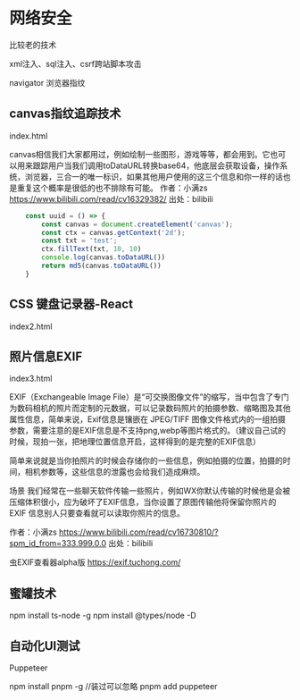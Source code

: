 # 网络安全
比较老的技术

xml注入、sql注入、csrf跨站脚本攻击

navigator 浏览器指纹

## canvas指纹追踪技术

index.html

canvas相信我们大家都用过，例如绘制一些图形，游戏等等，都会用到。它也可以用来跟踪用户当我们调用toDataURL转换base64，他底层会获取设备，操作系统，浏览器，三合一的唯一标识，如果其他用户使用的这三个信息和你一样的话也是重复这个概率是很低的也不排除有可能。 
作者：小满zs https://www.bilibili.com/read/cv16329382/ 出处：bilibili

```javascript
    const uuid = () => {
        const canvas = document.createElement('canvas');
        const ctx = canvas.getContext('2d');
        const txt = 'test';
        ctx.fillText(txt, 10, 10)
        console.log(canvas.toDataURL())
        return md5(canvas.toDataURL())
    } 
```


## CSS 键盘记录器-React 

index2.html

## 照片信息EXIF 

index3.html

EXIF（Exchangeable Image File）是“可交换图像文件”的缩写，当中包含了专门为数码相机的照片而定制的元数据，可以记录数码照片的拍摄参数、缩略图及其他属性信息，简单来说，Exif信息是镶嵌在 JPEG/TIFF 图像文件格式内的一组拍摄参数，需要注意的是EXIF信息是不支持png,webp等图片格式的。（建议自己试的时候，现拍一张，把地理位置信息开启，这样得到的是完整的EXIF信息）

简单来说就是当你拍照片的时候会存储你的一些信息，例如拍摄的位置，拍摄的时间，相机参数等，这些信息的泄露也会给我们造成麻烦。

场景 我们经常在一些聊天软件传输一些照片，例如WX你默认传输的时候他是会被压缩体积很小，应为破坏了EXIF信息，当你设置了原图传输他将保留你照片的EXIF 信息别人只要查看就可以读取你照片的信息。 

作者：小满zs https://www.bilibili.com/read/cv16730810/?spm_id_from=333.999.0.0 出处：bilibili


虫EXIF查看器alpha版
https://exif.tuchong.com/

## 蜜罐技术
npm install ts-node -g
npm install @types/node -D


## 自动化UI测试
Puppeteer

npm install pnpm -g //装过可以忽略
pnpm add puppeteer